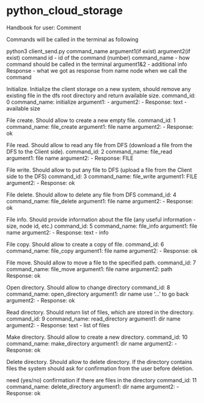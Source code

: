 # python_cloud_storage

Handbook for user:
 Comment

Commands will be called in the terminal as following

python3 client_send.py command_name argument1(if exist) argument2(if exist)
command id - id of the command (number)
command_name - how command should be called in the terminal
argument1&2 - additional info
Response - what we got as response from name node when we call the command

Initialize. Initialize the client storage on a new system, should remove any existing file in the dfs root directory and return available size.
command_id: 0
command_name: initialize
argument1: -
argument2: -
Response: text - available size

File create. Should allow to create a new empty file.
command_id: 1
command_name: file_create
argument1: file name
argument2: -
Response: ok

File read. Should allow to read any file from DFS (download a file from the DFS to the Client side).
command_id: 2
command_name: file_read
argument1: file name
argument2: -
Response: FILE

File write. Should allow to put any file to DFS (upload a file from the Client side to the DFS)
command_id: 3
command_name: file_write
argument1: FILE
argument2: -
Response: ok

File delete. Should allow to delete any file from DFS
command_id: 4
command_name: file_delete
argument1: file name
argument2: -
Response: ok

File info. Should provide information about the file (any useful information - size, node id, etc.)
command_id: 5
command_name: file_info
argument1: file name
argument2: -
Response: text - info

File copy. Should allow to create a copy of file.
command_id: 6
command_name: file_copy
argument1: file name
argument2: -
Response: ok

File move. Should allow to move a file to the specified path.
command_id: 7
command_name: file_move
argument1: file name
argument2: path
Response: ok

Open directory. Should allow to change directory
command_id: 8
command_name: open_directory
argument1: dir name use ‘…’ to go back
argument2: -
Response: ok

Read directory. Should return list of files, which are stored in the directory.
command_id: 9
command_name: read_directory
argument1: dir name
argument2: -
Response: text - list of files

Make directory. Should allow to create a new directory.
command_id: 10
command_name: make_directory
argument1: dir name
argument2: -
Response: ok

Delete directory. Should allow to delete directory. If the directory contains files the system should ask for confirmation from the user before deletion.

need (yes/no) confirmation if there are files in the directory
command_id: 11
command_name: delete_directory
argument1: dir name
argument2: -
Response: ok
